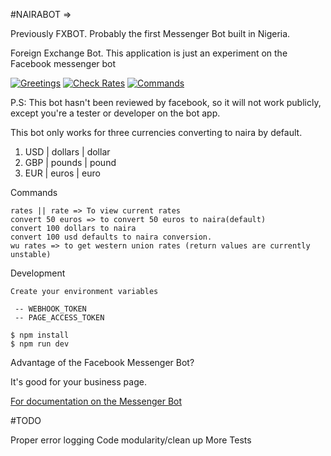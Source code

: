 #NAIRABOT => 

Previously FXBOT.
Probably the first Messenger Bot built in Nigeria.

Foreign Exchange Bot.
This application is just an experiment on the Facebook messenger bot

[![Greetings](https://s10.postimg.org/8oetjggbd/Screen_Shot_2016_08_12_at_10_28_10_PM.png)](https://postimg.org/image/hw7205ndh/)
[![Check Rates](https://s9.postimg.org/rm7hr48jj/Screen_Shot_2016_08_12_at_10_29_57_PM.png)](https://postimg.org/image/6pb9mgaij/)
[![Commands](https://s10.postimg.org/dwiu74vih/Screen_Shot_2016_08_12_at_10_30_30_PM.png)](https://postimg.org/image/vmkis6939/)


P.S: This bot hasn't been reviewed by facebook, so it will not work publicly, except you're a tester or developer on the bot app.


This bot only works for three currencies converting to naira by default.

1. USD | dollars | dollar
2. GBP | pounds | pound
3. EUR | euros | euro

Commands

```
rates || rate => To view current rates
convert 50 euros => to convert 50 euros to naira(default) 
convert 100 dollars to naira
convert 100 usd defaults to naira conversion.
wu rates => to get western union rates (return values are currently unstable)
```

Development

```
Create your environment variables

 -- WEBHOOK_TOKEN
 -- PAGE_ACCESS_TOKEN

$ npm install
$ npm run dev
```

Advantage of the Facebook Messenger Bot?

It's good for your business page.

[For documentation on the Messenger Bot](https://developers.facebook.com/docs/messenger-platform/product-overview)

#TODO

Proper error logging
Code modularity/clean up
More Tests
